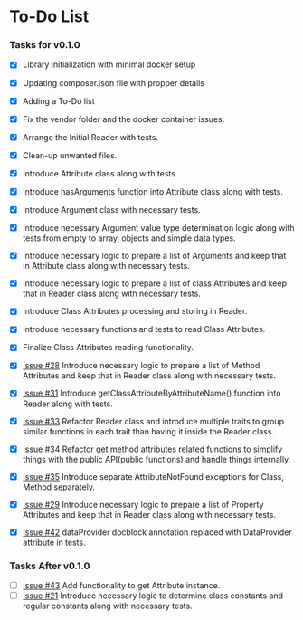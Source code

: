 # To-Do List

### Tasks for v0.1.0
- [x] Library initialization with minimal docker setup
- [x] Updating composer.json file with propper details
- [x] Adding a To-Do list
- [x] Fix the vendor folder and the docker container issues.
- [X] Arrange the Initial Reader with tests.
- [X] Clean-up unwanted files.
- [x] Introduce Attribute class along with tests.
- [x] Introduce hasArguments function into Attribute class along with tests.
- [x] Introduce Argument class with necessary tests.
- [x] Introduce necessary Argument value type determination logic along with tests from empty to array, objects and simple data types.
- [x] Introduce necessary logic to prepare a list of Arguments and keep that in Attribute class along with necessary tests.
- [x] Introduce necessary logic to prepare a list of class Attributes and keep that in Reader class along with necessary tests.
- [x] Introduce Class Attributes processing and storing in Reader.
- [x] Introduce necessary functions and tests to read Class Attributes.
- [x] Finalize Class Attributes reading functionality.
- [x] [Issue #28](https://github.com/antondperera/php-attributes-reader/issues/28) Introduce necessary logic to prepare a list of Method Attributes and keep that in Reader class along with necessary tests.
- [x] [Issue #31](https://github.com/antondperera/php-attributes-reader/issues/31) Introduce getClassAttributeByAttributeName() function into Reader along with tests.
- [x] [Issue #33](https://github.com/antondperera/php-attributes-reader/issues/33) Refactor Reader class and introduce multiple traits to group similar functions in each trait than having it inside the Reader class.
- [x] [Issue #34](https://github.com/antondperera/php-attributes-reader/issues/34) Refactor get method attributes related functions to simplify things with the public API(public functions) and handle things internally.
- [x] [Issue #35](https://github.com/antondperera/php-attributes-reader/issues/35) Introduce separate AttributeNotFound exceptions for Class, Method separately.
- [x] [Issue #29](https://github.com/antondperera/php-attributes-reader/issues/29) Introduce necessary logic to prepare a list of Property Attributes and keep that in Reader class along with necessary tests.
- [x] [Issue #42](https://github.com/antondperera/php-attributes-reader/issues/42) dataProvider docblock annotation replaced with DataProvider attribute in tests.


### Tasks After v0.1.0
- [ ] [Issue #43](https://github.com/antondperera/php-attributes-reader/issues/43) Add functionality to get Attribute instance.
- [ ] [Issue #21](https://github.com/antondperera/php-attributes-reader/issues/21) Introduce necessary logic to determine class constants and regular constants along with necessary tests.